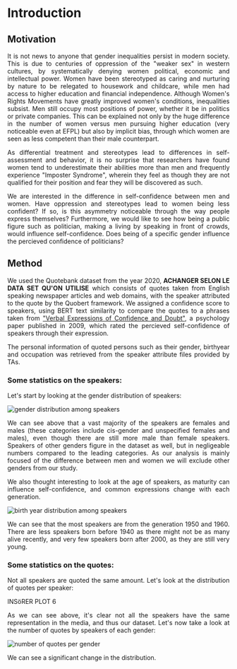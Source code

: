 <p style='text-align: justify;'> </p>

# Introduction
## Motivation
<p style='text-align: justify;'> It is not news to anyone that gender inequalities persist in modern society. This is due to centuries of oppression of the "weaker sex" in western cultures, by systematically denying women political, economic and intellectual power. Women have been stereotyped as caring and nurturing by nature to be relegated to housework and childcare, while men had access to higher education and financial independence. Although Women's Rights Movements have greatly improved women's conditions, inequalities subsist. Men still occupy most positions of power, whether it be in politics or private companies. This can be explained not only by the huge difference in the number of women versus men pursuing higher education (very noticeable even at EFPL) but also by implicit bias, through which women are seen as less competent than their male counterpart. </p>

<p style='text-align: justify;'> As differential treatment and stereotypes lead to differences in self-assessment and behavior, it is no surprise that researchers have found women tend to underestimate their abilities more than men and frequently experience "Imposter Syndrome", wherein they feel as though they are not qualified for their position and fear they will be discovered as such. </p>

<p style='text-align: justify;'> We are interested in the difference in self-confidence between men and women. Have oppression and stereotypes lead to women being less confident? If so, is this asymmetry noticeable through the way people express themselves? Furthermore, we would like to see how being a public figure such as politician, making a living by speaking in front of crowds, would influence self-confidence. Does being of a specific gender influence the percieved confidence of politicians? </p>

## Method

<p style='text-align: justify;'> 
  We used the Quotebank dataset from the year 2020, <b>ACHANGER SELON LE DATA SET QU'ON UTILISE</b> which consists of quotes taken from English speaking newspaper articles and web domains, with the speaker attributed to the quote by the Quobert framework. We assigned a confidence score to speakers, using BERT text similarity to compare the quotes to a phrases taken from <a href="https://www.researchgate.net/publication/26877357_Verbal_Expressions_of_Confidence_and_Doubt">"Verbal Expressions of Confidence and Doubt"</a>, a psychology paper published in 2009, which rated the percieved self-confidence of speakers through their expression. </p>
<p style='text-align: justify;'> The personal information of quoted persons such as their gender, birthyear and occupation was retrieved from the speaker attribute files provided by TAs. </p>

### Some statistics on the speakers:
<p style='text-align: justify;'> 
  Let's start by looking at the gender distribution of speakers: </p>
  
  <img src = "https://user-images.githubusercontent.com/57099519/146043704-032417fc-0b6d-44a7-813b-252dbbff940f.png" alt = "gender distribution among speakers" >
<p style='text-align: justify;'>
  We can see above that a vast majority of the speakers are females and males (these categories include cis-gender and unspecified females and males), even though  there are still more male than female speakers. Speakers of other genders figure in the dataset as well, but in negligeable numbers compared to the leading categories. As our analysis is mainly focused of the difference between men and women we will exclude other genders from our study. </p>
  
<p style='text-align: justify;'> We also thought interesting to look at the age of speakers, as maturity can influence self-confidence, and common expressions change with each generation. </p>
  
  <img src = "https://user-images.githubusercontent.com/57099519/146066435-0893e3fb-c533-463e-81e2-e333b422b5c2.png" alt = "birth year distribution among speakers">
<p style='text-align: justify;'>  
  We can see that the most speakers are from the generation 1950 and 1960. There are less speakers born before 1940 as there might not be as many alive recently, and very few speakers born after 2000, as they are still very young. 
</p>
  
### Some statistics on the quotes: 
 <p style='text-align: justify;'> 
  Not all speakers are quoted the same amount. Let's look at the distribution of quotes per speaker: </p>
  
  INSöRER PLOT 6
<p style='text-align: justify;'>  
  As we can see above, it's clear not all the speakers have the same representation in the media, and thus our dataset. 
  Let's now take a look at the number of quotes by speakers of each gender: </p>
  <img src = "https://user-images.githubusercontent.com/57099519/146073592-6dc073fe-d433-4c7b-9a19-97ea2fb11d15.png" alt = "number of quotes per gender">
<p style='text-align: justify;'>  
  We can see a significant change in the distribution.
  
</p>

